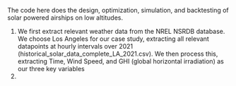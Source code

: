 The code here does the design, optimization, simulation, and backtesting of solar powered airships on low altitudes.

1. We first extract relevant weather data from the NREL NSRDB database. We choose Los Angeles for our case study, extracting all relevant datapoints at hourly intervals over 2021 (historical_solar_data_complete_LA_2021.csv). We then process this, extracting Time, Wind Speed, and GHI (global horizontal irradiation) as our three key variables
2. 
